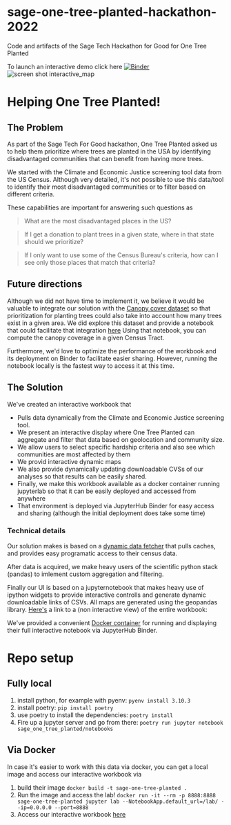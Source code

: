 # sage-one-tree-planted-hackathon-2022

Code and artifacts of the Sage Tech Hackathon for Good for One Tree Planted

To launch an interactive demo click here [![Binder](https://mybinder.org/badge_logo.svg)](https://mybinder.org/v2/gh/jeremiq/sage-one-tree-planted-hackathon-2022/v0.1.1?labpath=sage_one_tree_planted%2Fnotebooks%2Finteractive_notebook.ipynb)
![screen shot interactive_map
](sage_one_tree_planted/CA_disadvantaged_tracts.png)
# Helping One Tree Planted!
## The Problem
As part of the Sage Tech For Good hackathon, One Tree Planted asked us
to help them prioritize where trees are planted in the USA by
identifying disadvantaged communities that can benefit from having
more trees.

We started with the Climate and Economic Justice screening tool data
from the US Census. Although very detailed, it's not possible to use
this data/tool to identify their most disadvantaged communities or to
filter based on different criteria.

These capabilities are important for answering such questions as
> What are the most disadvantaged places in the US?

> If I get a donation to plant trees in a given state, where in that state should we prioritize?

> If I only want to use some of the Census Bureau's criteria, how can I see only those places that match that criteria?

## Future directions

Although we did not have time to implement it, we believe it would be
valuable to integrate our solution with the [Canopy cover
dataset](https://data.fs.usda.gov/geodata/rastergateway/treecanopycover/)
so that prioritization for planting trees could also take into account
how many trees exist in a given area. We did explore this dataset and
provide a notebook that could facilitate that integration
[here](https://github.com/jeremiq/sage-one-tree-planted-hackathon-2022/blob/main/sage_one_tree_planted/notebooks/Canopy_data_exploration.ipynb)
Using that notebook, you can compute the canopy coverage in a given
Census Tract.

Furthermore, we'd love to optimize the performance of the workbook and
its deployment on Binder to facilitate easier sharing. However,
running the notebook locally is the fastest way to access it at this time.

## The Solution
We've created an interactive workbook that
- Pulls data dynamically from
the Climate and Economic Justice screening tool.
- We present an
interactive display where One Tree Planted can aggregate and filter
that data based on geolocation and community size.
- We allow users to select specific hardship criteria and also see
which communities are most affected by them
- We provid interactive dynamic maps
- We also provide dynamically updating downloadable CVSs of our
  analyses so that results can be easily shared.
- Finally, we make this workbook available as a docker container
  running jupyterlab so that it can be easily deployed and accessed
  from anywhere
- That environment is deployed via JupyterHub Binder for easy access
  and sharing (although the initial deployment does take some time)

### Technical details

Our solution makes is based on a [dynamic data fetcher](https://github.com/jeremiq/sage-one-tree-planted-hackathon-2022/blob/main/sage_one_tree_planted/data/climate_and_economic_justice_dataset.py#L6) that pulls
caches, and provides easy programatic access to their census data.

After data is acquired, we make heavy users of the scientific python
stack (pandas) to imlement custom aggregation and filtering.

Finally our UI is based on a jupyternotebook that makes heavy use of
ipython widgets to provide interactive controlls and generate dynamic
downloadable links of CSVs. All maps are generated using the geopandas
library. [Here's](https://github.com/jeremiq/sage-one-tree-planted-hackathon-2022/blob/main/sage_one_tree_planted/notebooks/interactive_notebook.ipynb) a link to a (non interactive view) of the entire
workbook:

We've provided a convenient [Docker container](https://github.com/jeremiq/sage-one-tree-planted-hackathon-2022/blob/main/Dockerfile) for running and
displaying their full interactive notebook via JupyterHub Binder.



# Repo setup

## Fully local

1. install python, for example with pyenv: `pyenv install 3.10.3`
2. install poetry: `pip install poetry`
3. use poetry to install the dependencies: `poetry install`
4. Fire up a jupyter server and go from there: `poetry run jupyter notebook sage_one_tree_planted/notebooks`

## Via Docker

In case it's easier to work with this data via docker, you can get a
local image and access our interactive workbook via

1. build their image `docker build -t sage-one-tree-planted .`
2. Run the image and access the lab! `docker run -it --rm -p 8888:8888 sage-one-tree-planted jupyter lab --NotebookApp.default_url=/lab/ --ip=0.0.0.0 --port=8888`
3. Access our interactive workbook
   [here](http://127.0.0.1:8888/lab/workspaces/auto-I/tree/sage_one_tree_planted/notebooks/interactive_notebook.ipynb)
